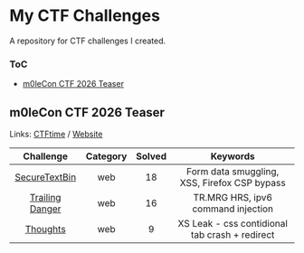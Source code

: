 # My CTF Challenges

A repository for CTF challenges I created.

### ToC

- [m0leCon CTF 2026 Teaser](#m0leCon-CTF-2026-Teaser)

## m0leCon CTF 2026 Teaser

Links: [CTFtime](https://ctftime.org/event/2946) / [Website](https://ctf.m0lecon.it/)

|Challenge|Category|Solved|Keywords|
|:-:|:-:|:-:|:-:|
|[SecureTextBin](m0lecon-2026-teaser/securetextbin)|web|18|Form data smuggling, XSS, Firefox CSP bypass|
|[Trailing Danger](m0lecon-2026-teaser/trailing-danger)|web|16|TR.MRG HRS, ipv6 command injection|
|[Thoughts](m0lecon-2026-teaser/thoughts)|web|9|XS Leak - css contidional tab crash + redirect|
